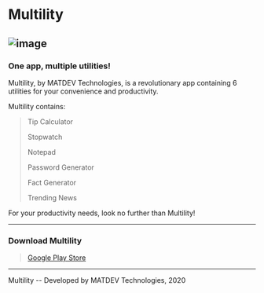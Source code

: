 # Multility
![image](https://user-images.githubusercontent.com/64918749/124390303-f0624f80-dcb8-11eb-8a61-6c3f463f1417.png)
-------------------------------------------------------------------------------------------------------------------------------------------------------------------------

<h3>One app, multiple utilities!</h3>

Multility, by MATDEV Technologies, is a revolutionary app containing 6 utilities for your convenience and productivity.

Multility contains:
>Tip Calculator
>
>Stopwatch
>
>Notepad
>
>Password Generator
>
>Fact Generator
>
>Trending News

For your productivity needs, look no further than Multility!

-------------------------------------------------------------------------------------------------------------------------------------------------------------------------

<h3>Download Multility</h3>

> [Google Play Store](https://play.google.com/store/apps/details?id=com.matdevtech.multility)

-------------------------------------------------------------------------------------------------------------------------------------------------------------------------

Multility -- Developed by MATDEV Technologies, 2020
